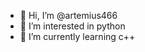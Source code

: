 - 👋 Hi, I’m @artemius466
- 👀 I’m interested in python
- 🌱 I’m currently learning c++

<!---
Just pezha :)
--->
